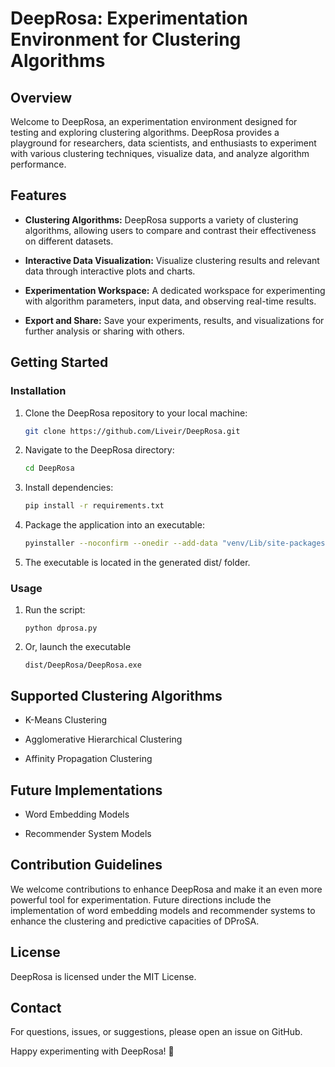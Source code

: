 # DeepRosa: Experimentation Environment for Clustering Algorithms

## Overview

Welcome to DeepRosa, an experimentation environment designed for testing and exploring clustering algorithms. DeepRosa provides a playground for researchers, data scientists, and enthusiasts to experiment with various clustering techniques, visualize data, and analyze algorithm performance.

## Features

- **Clustering Algorithms:** DeepRosa supports a variety of clustering algorithms, allowing users to compare and contrast their effectiveness on different datasets.
  
- **Interactive Data Visualization:** Visualize clustering results and relevant data through interactive plots and charts.

- **Experimentation Workspace:** A dedicated workspace for experimenting with algorithm parameters, input data, and observing real-time results.

- **Export and Share:** Save your experiments, results, and visualizations for further analysis or sharing with others.

## Getting Started

### Installation

1. Clone the DeepRosa repository to your local machine:

   ```bash
   git clone https://github.com/Liveir/DeepRosa.git

2. Navigate to the DeepRosa directory:

   ```bash
   cd DeepRosa

3. Install dependencies:
   
   ```bash
   pip install -r requirements.txt

4. Package the application into an executable:
   
   ```bash
   pyinstaller --noconfirm --onedir --add-data "venv/Lib/site-packages/customtkinter:customtkinter/" --add-data "Models:models" --add-data "Views:views" --noconsole --name DeepRosa --icon=Assets/dprosa_icon.ico dprosa.py

5. The executable is located in the generated dist/ folder.

### Usage

1. Run the script:

   ```
   python dprosa.py

2. Or, launch the executable
   ```
   dist/DeepRosa/DeepRosa.exe

## Supported Clustering Algorithms

* K-Means Clustering

* Agglomerative Hierarchical Clustering

* Affinity Propagation Clustering

## Future Implementations

* Word Embedding Models

* Recommender System Models

## Contribution Guidelines

We welcome contributions to enhance DeepRosa and make it an even more powerful tool for experimentation. Future directions include the implementation of word embedding models and recommender systems to enhance the clustering and predictive capacities of DProSA.

## License

DeepRosa is licensed under the MIT License.

## Contact

For questions, issues, or suggestions, please open an issue on GitHub.

Happy experimenting with DeepRosa! 🚀





